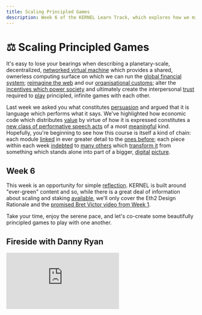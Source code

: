 ```yaml
---
title: Scaling Principled Games
description: Week 6 of the KERNEL Learn Track, which explores how we might scale censorship resistant technologies across the globe and how we can learn to play principled, infinite games with one another.
---
```


# ⚖️ Scaling Principled Games

It's easy to lose your bearings when describing a planetary-scale, decentralized, [networked virtual machine](../module-1/) which provides a shared, ownerless computing surface on which we can run the [global financial system](../module-2/); [reimagine the web](../module-3) and our [organisational customs](../module-4); alter the [incentives which power society](../module-5) and ultimately create the interpersonal [trust](../module-0/trust) required to [play](../module-0/play-of-pattern) principled, infinite games with each other.

Last week we asked you what constitutes [persuasion](../module-5/incentives/#persuasion) and argued that it is language which performs what it says. We've highlighted how economic code which distributes [value](../module-1/value/) by virtue of how it is expressed constitutes a [new class of performative speech acts](../module-4/self-enquiry/#identity-we-can-live-with) of a most [meaningful](../module-1/meaning/) kind. Hopefully, you're beginning to see how this course is itself a kind of chain: each module [linked](../module-3/lock-it-open/#the-path-forward) in ever greater detail to the [ones before](../module-3/time/); each piece within each week [indebted](../../module-2/debt/) to [many others](../module-4/the-garden) which [transform it](../module-3/remember/) from something which stands alone into part of a bigger, [digital](../module-4/art/) [picture](../module-0/purpose/).

## Week 6

This week is an opportunity for simple [reflection](../module-3/humility/). KERNEL is built around "ever-green" content and so, while there is a great deal of information about scaling and staking <a href="https://hackmd.io/@benjaminion/eth2_news" target="_blank">available</a>, we'll only cover the Eth2 Design Rationale and the [promised Bret Victor video from Week 1](../module-1/joyful-subversion/#experiment-with-format).

Take your time, enjoy the serene pace, and let's co-create some beautifully principled games to play with one another.

## Fireside with Danny Ryan

<iframe class="video-frame" src="https://www.youtube-nocookie.com/embed/0WeQ7c-RbwM?start=1007" frameborder="0" allow="accelerometer; autoplay; encrypted-media; gyroscope; picture-in-picture" allowfullscreen></iframe>